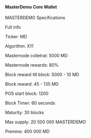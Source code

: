 #### MasterDemo Core Wallet

MASTERDEMO Specifications

Full info

Ticker: MD

Algorithm: X11

Masternode colletral: 5000 MD

Masternode rewards: 80%

Block reward till block: 5000 - 10 MD

Block reward: 45 - 135 MD

POS start block: 1200

Block Timer: 60 seconds

Maturity: 30 blocks

Max supply: 20 500 000 MASTERDEMO

Premine: 400 000 MD
